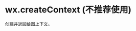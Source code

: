 <!-- https://developers.weixin.qq.com/miniprogram/dev/api/canvas/create-context.html -->

wx.createContext (不推荐使用)
========================

创建并返回绘图上下文。
